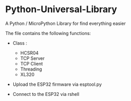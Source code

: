 # Python-Universal-Library
A Python / MicroPython Library for find everything easier


The file contains the following functions:
- Class :
  - HCSR04
  - TCP Server
  - TCP Client
  - Threading
  - XL320

- Upload the ESP32 firmware via esptool.py
- Connect to the ESP32 via rshell